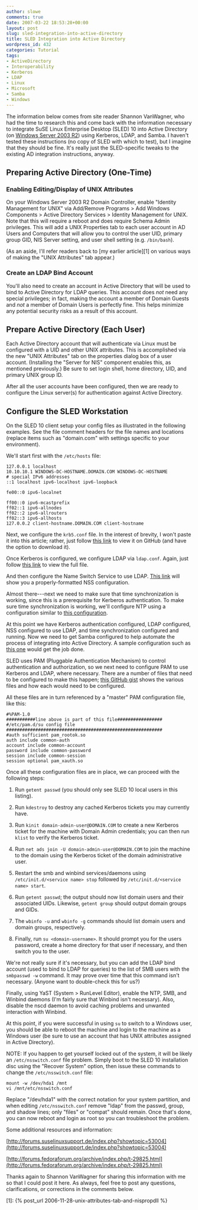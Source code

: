 ```yaml
---
author: slowe
comments: true
date: 2007-03-22 18:53:28+00:00
layout: post
slug: sled-integration-into-active-directory
title: SLED Integration into Active Directory
wordpress_id: 432
categories: Tutorial
tags:
- ActiveDirectory
- Interoperability
- Kerberos
- LDAP
- Linux
- Microsoft
- Samba
- Windows
---
```


The information below comes from site reader Shannon VanWagner, who had the time to research this and come back with the information necessary to integrate SuSE Linux Enterprise Desktop (SLED) 10 into Active Directory (on [Windows Server 2003 R2](http://www.microsoft.com/windowsserver/default.mspx)) using Kerberos, LDAP, and Samba. I haven't tested these instructions (no copy of SLED with which to test), but I imagine that they should be fine. It's really just the SLED-specific tweaks to the existing AD integration instructions, anyway.

## Preparing Active Directory (One-Time)

### Enabling Editing/Display of UNIX Attributes

On your Windows Server 2003 R2 Domain Controller, enable "Identity Management for UNIX" via Add/Remove Programs > Add Windows Components > Active Directory Services > Identity Management for UNIX. Note that this will require a reboot and does require Schema Admin privileges. This will add a UNIX Properties tab to each user account in AD Users and Computers that will allow you to control the user UID, primary group GID, NIS Server setting, and user shell setting (e.g. `/bin/bash`).

(As an aside, I'll refer readers back to [my earlier article][1] on various ways of making the "UNIX Attributes" tab appear.)

### Create an LDAP Bind Account

You'll also need to create an account in Active Directory that will be used to bind to Active Directory for LDAP queries. This account does _not_ need any special privileges; in fact, making the account a member of Domain Guests and _not_ a member of Domain Users is perfectly fine. This helps minimize any potential security risks as a result of this account.

## Prepare Active Directory (Each User)

Each Active Directory account that will authenticate via Linux must be configured with a UID and other UNIX attributes. This is accomplished via the new "UNIX Attributes" tab on the properties dialog box of a user account. (Installing the "Server for NIS" component enables this, as mentioned previously.) Be sure to set login shell, home directory, UID, and primary UNIX group ID.

After all the user accounts have been configured, then we are ready to configure the Linux server(s) for authentication against Active Directory.

## Configure the SLED Workstation

On the SLED 10 client setup your config files as illustrated in the following examples. See the file comment headers for the file names and locations (replace items such as "domain.com" with settings specific to your environment).

We'll start first with the `/etc/hosts` file:

``` text
127.0.0.1 localhost
10.10.10.1 WINDOWS-DC-HOSTNAME.DOMAIN.COM WINDOWS-DC-HOSTNAME
# special IPv6 addresses
::1 localhost ipv6-localhost ipv6-loopback

fe00::0 ipv6-localnet

ff00::0 ipv6-mcastprefix
ff02::1 ipv6-allnodes
ff02::2 ipv6-allrouters
ff02::3 ipv6-allhosts
127.0.0.2 client-hostname.DOMAIN.COM client-hostname
```

Next, we configure the `krb5.conf` file. In the interest of brevity, I won't paste it into this article; rather, just follow [this link](https://gist.github.com/lowescott/3eb79dec00dc8e754b6c) to view it on GitHub (and have the option to download it).

Once Kerberos is configured, we configure LDAP via `ldap.conf`. Again, just follow [this link](https://gist.github.com/lowescott/29aed4672a012946f1cb) to view the full file.

And then configure the Name Switch Service to use LDAP. [This link](https://gist.github.com/lowescott/55f2ddd14214499a629c) will show you a properly-formatted NSS configuration.

Almost there---next we need to make sure that time synchronization is working, since this is a prerequisite for Kerberos authentication. To make sure time synchronization is working, we'll configure NTP using a configuration similar to [this configuration](https://gist.github.com/lowescott/1375d23864c8ad41498a).

At this point we have Kerberos authentication configured, LDAP configured, NSS configured to use LDAP, and time synchronization configured and running. Now we need to get Samba configured to help automate the process of integrating into Active Directory. A sample configuration such as [this one](https://gist.github.com/lowescott/790ffff17a56e2d21189) would get the job done.

SLED uses PAM (Pluggable Authentication Mechanism) to control authentication and authorization, so we next need to configure PAM to use Kerberos and LDAP, where necessary. There are a number of files that need to be configured to make this happen; [this GitHub gist](https://gist.github.com/lowescott/2f3bb6cd609cc2926178) shows the various files and how each would need to be configured.

All these files are in turn referenced by a "master" PAM configuration file, like this:

``` text
#%PAM-1.0
###########line above is part of this file#################
#/etc/pam.d/su config file
###########################################################
#auth sufficient pam_rootok.so
auth include common-auth
account include common-account
password include common-password
session include common-session
session optional pam_xauth.so
```

Once all these configuration files are in place, we can proceed with the following steps:

1. Run `getent passwd` (you should only see SLED 10 local users in this listing).

2. Run `kdestroy` to destroy any cached Kerberos tickets you may currently have.

3. Run `kinit domain-admin-user@DOMAIN.COM` to create a new Kerberos ticket for the machine with Domain Admin credentials; you can then run `klist` to verify the Kerberos ticket.

4. Run `net ads join -U domain-admin-user@DOMAIN.COM` to join the machine to the domain using the Kerberos ticket of the domain administrative user.

5. Restart the smb and winbind services/daemons using `/etc/init.d/<service name> stop` followed by `/etc/init.d/<service name> start`.

6. Run `getent passwd`; the output should now list domain users and their associated UIDs.  Likewise, `getent group` should output domain groups and GIDs.

7. The `wbinfo -u` and `wbinfo -g` commands should list domain users and domain groups, respectively.

8. Finally, run `su <domain-username>`. It should prompt you for the users password, create a home directory for that user if necessary, and then switch you to the user.

We're not really sure if it's necessary, but you can add the LDAP bind account (used to bind to LDAP for queries) to the list of SMB users with the `smbpasswd -w` command. It may prove over time that this command isn't necessary. (Anyone want to double-check this for us?)

Finally, using YaST (System > RunLevel Editor), enable the NTP, SMB, and Winbind daemons (I'm fairly sure that Winbind isn't necessary). Also, disable the nscd daemon to avoid caching problems and unwanted interaction with Winbind.

At this point, if you were successful in using `su` to switch to a Windows user, you should be able to reboot the machine and login to the machine as a Windows user (be sure to use an account that has UNIX attributes assigned in Active Directory).

NOTE: If you happen to get yourself locked out of the system, it will be likely an `/etc/nsswitch.conf` file problem. Simply boot to the SLED 10 installation disc using the "Recover System" option, then issue these commands to change the `/etc/nsswitch.conf` file:

    mount -w /dev/hda1 /mnt  
    vi /mnt/etc/nsswitch.conf

Replace "/dev/hda1" with the correct notation for your system partition, and when editing `/etc/nsswitch.conf` remove "ldap" from the passwd, group, and shadow lines; only "files" or "compat" should remain. Once that's done, you can now reboot and login as root so you can troubleshoot the problem.

Some additional resources and information:  

[http://forums.suselinuxsupport.de/index.php?showtopic=53004](http://forums.suselinuxsupport.de/index.php?showtopic=53004)  

[http://forums.fedoraforum.org/archive/index.php/t-29825.html](http://forums.fedoraforum.org/archive/index.php/t-29825.html)

Thanks again to Shannon VanWagner for sharing this information with me so that I could post it here. As always, feel free to post any questions, clarifications, or corrections in the comments below.


[1]: {% post_url 2006-11-28-unix-attributes-tab-and-nispropdll %}
